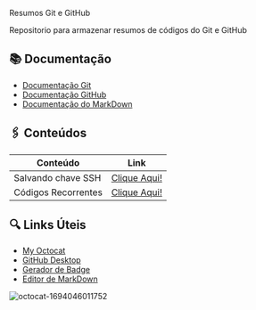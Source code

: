 Resumos Git e GitHub

Repositorio para armazenar resumos de códigos do Git e GitHub

## 📚 Documentação

- [Documentação Git](https://git-scm.com/doc)
- [Documentação GitHub](https://docs.github.com/pt)
- [Documentação do MarkDown](https://docs.github.com/pt/get-started/writing-on-github/getting-started-with-writing-and-formatting-on-github/basic-writing-and-formatting-syntax)

## 🖇️ Conteúdos
| Conteúdo | Link |
| ------ | -------- |
| Salvando chave SSH | [Clique Aqui!](https://github.com/Luckeeys/CursoGit/blob/main/Resumo/Como%20ativar%20a%20chave%20SSH.md) |
| Códigos Recorrentes | [Clique Aqui!](https://github.com/Luckeeys/CursoGit/blob/main/Resumo/Codigos%20recorrentes.md) |


## 🔍 Links Úteis
- [My Octocat](https://myoctocat.com/)
- [GitHub Desktop](https://desktop.github.com/)
- [Gerador de Badge](https://shields.io/badges)
- [Editor de MarkDown](https://readme.so)


![octocat-1694046011752](https://github.com/Luckeeys/Guia-Git/assets/88203002/628e09e9-feaa-49e7-bbd4-41fa3579a001)
